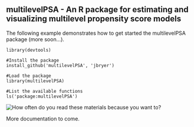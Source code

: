 ## multilevelPSA - An R package for estimating and visualizing multilevel propensity score models

The following example demonstrates how to get started the multilevelPSA package (more soon...).

	library(devtools)

	#Install the package
	install_github('multilevelPSA', 'jbryer')

	#Load the package
	library(multilevelPSA)

	#List the available functions
	ls('package:multilevelPSA')


![How often do you read these materials because you want to?](https://github.com/jbryer/multilevelPSA/blob/master/Figures/Math-CircPSA.png?raw=true)

More documentation to come.